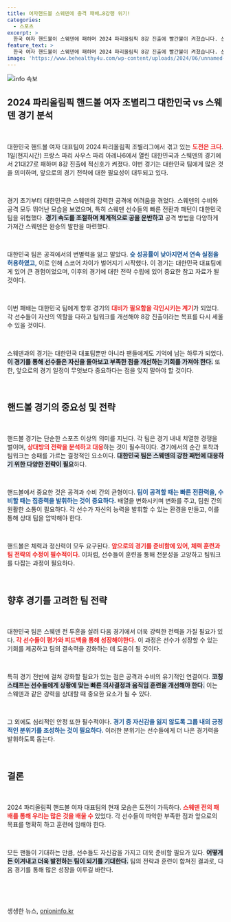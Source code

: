 ```yaml
---
title: 여자핸드볼 스웨덴에 충격 패배…8강행 위기!
categories:
  - 스포츠
excerpt: >
  한국 여자 핸드볼이 스웨덴에 패하며 2024 파리올림픽 8강 진출에 빨간불이 켜졌습니다. 신은주의 열정적인 슛에도 불구하고 아쉬운 결과! 스포츠 팬들의 관심이 쏠리고 있습니다.
feature_text: >
  한국 여자 핸드볼이 스웨덴에 패하며 2024 파리올림픽 8강 진출에 빨간불이 켜졌습니다. 신은주의 열정적인 슛에도 불구하고 아쉬운 결과! 스포츠 팬들의 관심이 쏠리고 있습니다.
image: 'https://www.behealthy4u.com/wp-content/uploads/2024/06/unnamed-file.png'
---
```


<p><img src="https://www.behealthy4u.com/wp-content/uploads/2024/06/unnamed-file.png" alt="info 속보" /></p>

<h2 data-ke-size="size26">2024 파리올림픽 핸드볼 여자 조별리그 대한민국 vs 스웨덴 경기 분석</h2>

<p data-ke-size="size16">&nbsp;</p>

<p>대한민국 핸드볼 여자 대표팀이 2024 파리올림픽 조별리그에서 겪고 있는 <b><span style="color: #ee2323;">도전은 크다</span></b>. 1일(현지시간) 프랑스 파리 사우스 파리 아레나6에서 열린 대한민국과 스웨덴의 경기에서 21대27로 패하며 8강 진출에 적신호가 켜졌다. 이번 경기는 대한민국 팀에게 많은 것을 의미하며, 앞으로의 경기 전략에 대한 필요성이 대두되고 있다. </p>

<p data-ke-size="size16">&nbsp;</p>

<p>경기 초기부터 대한민국은 스웨덴의 강력한 공격에 어려움을 겪었다. 스웨덴의 수비와 공격 모두 뛰어난 모습을 보였으며, 특히 스웨덴 선수들의 빠른 전환과 패턴이 대한민국 팀을 위협했다. <b><span style="background-color: #21538527;">경기 속도를 조절하며 체계적으로 공을 운반하고</span></b> 공격 방법을 다양하게 가져간 스웨덴은 완승의 발판을 마련했다. </p>

<p data-ke-size="size16">&nbsp;</p>

<p>대한민국 팀은 공격에서의 변별력을 잃고 말았다. <b><span style="color: #1a5490;">슛 성공률이 낮아지면서 연속 실점을 허용하였고,</span></b> 이로 인해 스코어 차이가 벌어지기 시작했다. 이 경기는 대한민국 대표팀에게 있어 큰 경험이었으며, 이후의 경기에 대한 전략 수립에 있어 중요한 참고 자료가 될 것이다.</p>

<p data-ke-size="size16">&nbsp;</p>

<p>이번 패배는 대한민국 팀에게 향후 경기의 <b><span style="color: #ee2323;">대비가 필요함을 각인시키는 계기</span></b>가 되었다. 각 선수들이 자신의 역할을 다하고 팀워크를 개선해야 8강 진출이라는 목표를 다시 세울 수 있을 것이다. </p>

<p data-ke-size="size16">&nbsp;</p>

<p>스웨덴과의 경기는 대한민국 대표팀뿐만 아니라 팬들에게도 기억에 남는 하루가 되었다. <b><span style="background-color: #21538527;">이 경기를 통해 선수들은 자신을 돌아보고 부족한 점을 개선하는 기회를 가져야 한다.</span></b> 또한, 앞으로의 경기 일정이 무엇보다 중요하다는 점을 잊지 말아야 할 것이다. </p>

<p data-ke-size="size16">&nbsp;</p>

<h2 data-ke-size="size26">핸드볼 경기의 중요성 및 전략</h2>

<p data-ke-size="size16">&nbsp;</p>

<p>핸드볼 경기는 단순한 스포츠 이상의 의미를 지닌다. 각 팀은 경기 내내 치열한 경쟁을 벌이며, <b><span style="color: #ee2323;">상대방의 전략을 분석하고 대응</span></b>하는 것이 필수적이다. 경기에서의 순간 포착과 팀워크는 승패를 가르는 결정적인 요소이다. <b><span style="background-color: #21538527;">대한민국 팀은 스웨덴의 강한 패턴에 대응하기 위한 다양한 전략이 필요</span></b>하다.</p>

<p data-ke-size="size16">&nbsp;</p>

<p>핸드볼에서 중요한 것은 공격과 수비 간의 균형이다. <b><span style="color: #1a5490;">팀이 공격할 때는 빠른 전환력을, 수비할 때는 집중력을 발휘하는 것이 중요하다.</span></b> 배열을 변화시키며 변화를 주고, 팀원 간의 원활한 소통이 필요하다. 각 선수가 자신의 능력을 발휘할 수 있는 환경을 만들고, 이를 통해 상대 팀을 압박해야 한다.</p>

<p data-ke-size="size16">&nbsp;</p>

<p>핸드볼은 체력과 정신력이 모두 요구된다. <b><span style="color: #ee2323;">앞으로의 경기를 준비함에 있어, 체력 훈련과 팀 전략의 수정이 필수적이다.</span></b> 이처럼, 선수들이 훈련을 통해 전문성을 고양하고 팀워크를 다잡는 과정이 필요하다.</p>

<p data-ke-size="size16">&nbsp;</p>

<h2 data-ke-size="size26">향후 경기를 고려한 팀 전략</h2>

<p data-ke-size="size16">&nbsp;</p>

<p>대한민국 팀은 스웨덴 전 투혼을 살려 다음 경기에서 더욱 강력한 전력을 가질 필요가 있다. <b><span style="color: #ee2323;">각 선수들이 평가와 피드백을 통해 성장해야한다.</span></b> 이 과정은 선수가 성장할 수 있는 기회를 제공하고 팀의 결속력을 강화하는 데 도움이 될 것이다. </p>

<p data-ke-size="size16">&nbsp;</p>

<p>특히 경기 전반에 걸쳐 강화할 필요가 있는 점은 공격과 수비의 유기적인 연결이다. <b><span style="background-color: #21538527;">코칭 스태프는 선수들에게 상황에 맞는 빠른 의사결정과 움직임 훈련을 개선해야 한다.</span></b> 이는 스웨덴과 같은 강력을 상대할 때 중요한 요소가 될 수 있다.</p>

<p data-ke-size="size16">&nbsp;</p>

<p>그 외에도 심리적인 안정 또한 필수적이다. <b><span style="color: #1a5490;">경기 중 자신감을 잃지 않도록 그룹 내의 긍정적인 분위기를 조성하는 것이 필요하다.</span></b> 이러한 분위기는 선수들에게 더 나은 경기력을 발휘하도록 돕는다. </p>

<p data-ke-size="size16">&nbsp;</p>

<h2 data-ke-size="size26">결론</h2>

<p data-ke-size="size16">&nbsp;</p>

<p>2024 파리올림픽 핸드볼 여자 대표팀의 현재 모습은 도전이 가득하다. <b><span style="color: #ee2323;">스웨덴 전의 패배를 통해 우리는 많은 것을 배울 수 </span></b>있었다. 각 선수들이 파악한 부족한 점과 앞으로의 목표를 명확히 하고 훈련에 임해야 한다. </p>

<p data-ke-size="size16">&nbsp;</p>

<p>모든 팬들이 기대하는 만큼, 선수들도 자신감을 가지고 더욱 준비할 필요가 있다. <b><span style="background-color: #21538527;">어떻게든 이겨내고 더욱 발전하는 팀이 되기를 기대한다.</span></b> 팀의 전략과 훈련이 합쳐진 결과로, 다음 경기를 통해 많은 성장을 이루길 바란다. </p>

<p data-ke-size="size16">&nbsp;</p>

<p data-ke-size="size16">&nbsp;</p>
생생한 뉴스, <a href="https://onioninfo.kr" rel="dofollow">onioninfo.kr</a>



